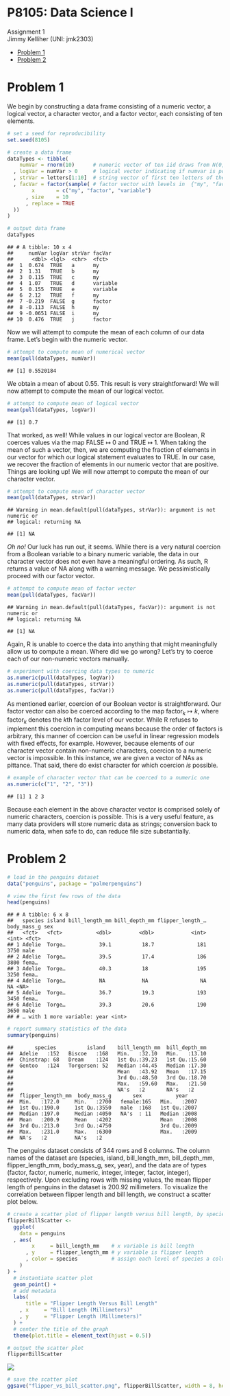 P8105: Data Science I
================
Assignment 1<br>Jimmy Kelliher (UNI: jmk2303)

-   [Problem 1](#problem-1)
-   [Problem 2](#problem-2)

<!------------------------------------------------------------------------------------------
Preamble
------------------------------------------------------------------------------------------->
<!------------------------------------------------------------------------------------------
Problem 1
------------------------------------------------------------------------------------------->

# Problem 1

We begin by constructing a data frame consisting of a numeric vector, a
logical vector, a character vector, and a factor vector, each consisting
of ten elements.

``` r
# set a seed for reproducibility
set.seed(8105)

# create a data frame
dataTypes <- tibble(
    numVar = rnorm(10)      # numeric vector of ten iid draws from N(0, 1)
  , logVar = numVar > 0     # logical vector indicating if numvar is positive
  , strVar = letters[1:10]  # string vector of first ten letters of the alphabet
  , facVar = factor(sample( # factor vector with levels in  {"my", "factor", "variable"}
        x       = c("my", "factor", "variable")
      , size    = 10
      , replace = TRUE
  ))
)

# output data frame
dataTypes
```

    ## # A tibble: 10 x 4
    ##     numVar logVar strVar facVar  
    ##      <dbl> <lgl>  <chr>  <fct>   
    ##  1  0.674  TRUE   a      my      
    ##  2  1.31   TRUE   b      my      
    ##  3  0.115  TRUE   c      my      
    ##  4  1.07   TRUE   d      variable
    ##  5  0.155  TRUE   e      variable
    ##  6  2.12   TRUE   f      my      
    ##  7 -0.219  FALSE  g      factor  
    ##  8 -0.113  FALSE  h      my      
    ##  9 -0.0651 FALSE  i      my      
    ## 10  0.476  TRUE   j      factor

Now we will attempt to compute the mean of each column of our data
frame. Let’s begin with the numeric vector.

``` r
# attempt to compute mean of numerical vector
mean(pull(dataTypes, numVar))
```

    ## [1] 0.5520184

We obtain a mean of about 0.55. This result is very straightforward! We
will now attempt to compute the mean of our logical vector.

``` r
# attempt to compute mean of logical vector
mean(pull(dataTypes, logVar))
```

    ## [1] 0.7

That worked, as well! While values in our logical vector are Boolean, R
coerces values via the map FALSE ↦ 0 and TRUE ↦ 1. When taking the mean
of such a vector, then, we are computing the fraction of elements in our
vector for which our logical statement evaluates to TRUE. In our case,
we recover the fraction of elements in our numeric vector that are
positive. Things are looking up! We will now attempt to compute the mean
of our character vector.

``` r
# attempt to compute mean of character vector
mean(pull(dataTypes, strVar))
```

    ## Warning in mean.default(pull(dataTypes, strVar)): argument is not numeric or
    ## logical: returning NA

    ## [1] NA

*Oh no!* Our luck has run out, it seems. While there is a very natural
coercion from a Boolean variable to a binary numeric variable, the data
in our character vector does not even have a meaningful ordering. As
such, R returns a value of NA along with a warning message. We
pessimistically proceed with our factor vector.

``` r
# attempt to compute mean of factor vector
mean(pull(dataTypes, facVar))
```

    ## Warning in mean.default(pull(dataTypes, facVar)): argument is not numeric or
    ## logical: returning NA

    ## [1] NA

Again, R is unable to coerce the data into anything that might
meaningfully allow us to compute a mean. Where did we go wrong? Let’s
try to coerce each of our non-numeric vectors manually.

``` r
# experiment with coercing data types to numeric
as.numeric(pull(dataTypes, logVar))
as.numeric(pull(dataTypes, strVar))
as.numeric(pull(dataTypes, facVar))
```

As mentioned earlier, coercion of our Boolean vector is straightforward.
Our factor vector can also be coerced according to the map
factor<sub>*k*</sub> ↦ *k*, where factor<sub>*k*</sub> denotes the *k*th
factor level of our vector. While R refuses to implement this coercion
in computing means because the order of factors is arbitrary, this
manner of coercion can be useful in linear regression models with fixed
effects, for example. However, because elements of our character vector
contain non-numeric characters, coercion to a numeric vector is
impossible. In this instance, we are given a vector of NAs as pittance.
That said, there do exist character for which coercion *is* possible.

``` r
# example of character vector that can be coerced to a numeric one
as.numeric(c("1", "2", "3"))
```

    ## [1] 1 2 3

Because each element in the above character vector is comprised solely
of numeric characters, coercion is possible. This is a very useful
feature, as many data providers will store numeric data as strings;
conversion back to numeric data, when safe to do, can reduce file size
substantially.

<!------------------------------------------------------------------------------------------
Problem 2
------------------------------------------------------------------------------------------->

# Problem 2

``` r
# load in the penguins dataset
data("penguins", package = "palmerpenguins")

# view the first few rows of the data
head(penguins)
```

    ## # A tibble: 6 x 8
    ##   species island bill_length_mm bill_depth_mm flipper_length_… body_mass_g sex  
    ##   <fct>   <fct>           <dbl>         <dbl>            <int>       <int> <fct>
    ## 1 Adelie  Torge…           39.1          18.7              181        3750 male 
    ## 2 Adelie  Torge…           39.5          17.4              186        3800 fema…
    ## 3 Adelie  Torge…           40.3          18                195        3250 fema…
    ## 4 Adelie  Torge…           NA            NA                 NA          NA <NA> 
    ## 5 Adelie  Torge…           36.7          19.3              193        3450 fema…
    ## 6 Adelie  Torge…           39.3          20.6              190        3650 male 
    ## # … with 1 more variable: year <int>

``` r
# report summary statistics of the data
summary(penguins)
```

    ##       species          island    bill_length_mm  bill_depth_mm  
    ##  Adelie   :152   Biscoe   :168   Min.   :32.10   Min.   :13.10  
    ##  Chinstrap: 68   Dream    :124   1st Qu.:39.23   1st Qu.:15.60  
    ##  Gentoo   :124   Torgersen: 52   Median :44.45   Median :17.30  
    ##                                  Mean   :43.92   Mean   :17.15  
    ##                                  3rd Qu.:48.50   3rd Qu.:18.70  
    ##                                  Max.   :59.60   Max.   :21.50  
    ##                                  NA's   :2       NA's   :2      
    ##  flipper_length_mm  body_mass_g       sex           year     
    ##  Min.   :172.0     Min.   :2700   female:165   Min.   :2007  
    ##  1st Qu.:190.0     1st Qu.:3550   male  :168   1st Qu.:2007  
    ##  Median :197.0     Median :4050   NA's  : 11   Median :2008  
    ##  Mean   :200.9     Mean   :4202                Mean   :2008  
    ##  3rd Qu.:213.0     3rd Qu.:4750                3rd Qu.:2009  
    ##  Max.   :231.0     Max.   :6300                Max.   :2009  
    ##  NA's   :2         NA's   :2

The penguins dataset consists of 344 rows and 8 columns. The column
names of the dataset are (species, island, bill\_length\_mm,
bill\_depth\_mm, flipper\_length\_mm, body\_mass\_g, sex, year), and the
data are of types (factor, factor, numeric, numeric, integer, integer,
factor, integer), respectively. Upon excluding rows with missing values,
the mean flipper length of penguins in the dataset is 200.92
millimeters. To visualize the correlation between flipper length and
bill length, we construct a scatter plot below.

``` r
# create a scatter plot of flipper length versus bill length, by species
flipperBillScatter <- 
  ggplot(
    data = penguins 
  , aes(
        x     = bill_length_mm    # x variable is bill length
      , y     = flipper_length_mm # y variable is flipper length
      , color = species           # assign each level of species a color
    )
) +
  # instantiate scatter plot
  geom_point() +
  # add metadata
  labs(
      title = "Flipper Length Versus Bill Length"
    , x     = "Bill Length (Millimeters)"
    , y     = "Flipper Length (Millimeters)"
  ) +
  # center the title of the graph
  theme(plot.title = element_text(hjust = 0.5))

# output the scatter plot
flipperBillScatter
```

![](p8105_hw1_jmk2303_files/figure-gfm/unnamed-chunk-10-1.png)<!-- -->

``` r
# save the scatter plot
ggsave("flipper_vs_bill_scatter.png", flipperBillScatter, width = 8, height = 5)
```
